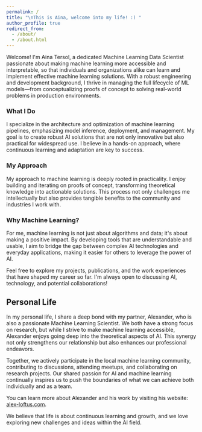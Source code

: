 ```yaml
---
permalink: /
title: "\nThis is Aina, welcome into my life! :) "
author_profile: true
redirect_from: 
  - /about/
  - /about.html
---
```


Welcome! I'm Aina Tersol, a dedicated Machine Learning Data Scientist passionate about making machine learning more accessible and interpretable, so that individuals and organizations alike can learn and implement effective machine learning solutions.
With a robust engineering and development background, I thrive in managing the full lifecycle of ML models—from conceptualizing proofs of concept to solving real-world problems in production environments.

### What I Do
I specialize in the architecture and optimization of machine learning pipelines, emphasizing model inference, deployment, and management. My goal is to create robust AI solutions that are not only innovative but also practical for widespread use. I believe in a hands-on approach, where continuous learning and adaptation are key to success.

### My Approach
My approach to machine learning is deeply rooted in practicality. I enjoy building and iterating on proofs of concept, transforming theoretical knowledge into actionable solutions. This process not only challenges me intellectually but also provides tangible benefits to the community and industries I work with.

### Why Machine Learning? 
For me, machine learning is not just about algorithms and data; it's about making a positive impact. By developing tools that are understandable and usable, I aim to bridge the gap between complex AI technologies and everyday applications, making it easier for others to leverage the power of AI.

Feel free to explore my projects, publications, and the work experiences that have shaped my career so far. I'm always open to discussing AI, technology, and potential collaborations!


## Personal Life
In my personal life, I share a deep bond with my partner, Alexander, who is also a passionate Machine Learning Scientist. We both have a strong focus on research, but while I strive to make machine learning accessible, Alexander enjoys going deep into the theoretical aspects of AI. This synergy not only strengthens our relationship but also enhances our professional endeavors.

Together, we actively participate in the local machine learning community, contributing to discussions, attending meetups, and collaborating on research projects. Our shared passion for AI and machine learning continually inspires us to push the boundaries of what we can achieve both individually and as a team.

You can learn more about Alexander and his work by visiting his website: [alex-loftus.com](http://alex-loftus.com).

We believe that life is about continuous learning and growth, and we love exploring new challenges and ideas within the AI field.